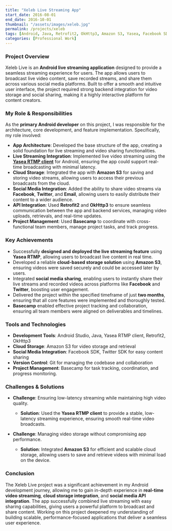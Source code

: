 ```yaml
---
title: "Xeleb Live Streaming App"
start_date: 2016-08-01
end_date: 2016-10-01
thumbnail: "/assets/images/xeleb.jpg"
permalink: /projects/xeleb
tags: [Android, Java, Retrofit2, OkHttp3, Amazon S3, Yasea, Facebook SDK, Twitter SDK, Software Architecture, Basecamp]  
categories: [Professional Work]
---
```


### Project Overview
Xeleb Live is an **Android live streaming application** designed to provide a seamless streaming experience for users. The app allows users to broadcast live video content, save recorded streams, and share them across various social media platforms. Built to offer a smooth and intuitive user interface, the project required strong backend integration for video storage and social sharing, making it a highly interactive platform for content creators.

### My Role & Responsibilities
As the **primary Android developer** on this project, I was responsible for the architecture, core development, and feature implementation. Specifically, my role involved:
- **App Architecture**: Developed the base structure of the app, creating a solid foundation for live streaming and video sharing functionalities.
- **Live Streaming Integration**: Implemented live video streaming using the **[Yasea RTMP client](https://github.com/begeekmyfriend/yasea)** for Android, ensuring the app could support real-time broadcasting with minimal latency.
- **Cloud Storage**: Integrated the app with **Amazon S3** for saving and storing video streams, allowing users to access their previous broadcasts from the cloud.
- **Social Media Integration**: Added the ability to share video streams via **Facebook**, **Twitter**, and **Email**, allowing users to easily distribute their content to a wider audience.
- **API Integration**: Used **Retrofit2** and **OkHttp3** to ensure seamless communication between the app and backend services, managing video uploads, retrievals, and real-time updates.
- **Project Management**: Used **Basecamp** to coordinate with cross-functional team members, manage project tasks, and track progress.

### Key Achievements
- Successfully **designed and deployed the live streaming feature** using **Yasea RTMP**, allowing users to broadcast live content in real time.
- Developed a reliable **cloud-based storage solution** using **Amazon S3**, ensuring videos were saved securely and could be accessed later by users.
- Integrated **social media sharing**, enabling users to instantly share their live streams and recorded videos across platforms like **Facebook** and **Twitter**, boosting user engagement.
- Delivered the project within the specified timeframe of just **two months**, ensuring that all core features were implemented and thoroughly tested.
- **Basecamp** enabled effective project tracking and collaboration, ensuring all team members were aligned on deliverables and timelines.

### Tools and Technologies
- **Development Tools**: Android Studio, Java, Yasea RTMP client, Retrofit2, OkHttp3
- **Cloud Storage**: Amazon S3 for video storage and retrieval
- **Social Media Integration**: Facebook SDK, Twitter SDK for easy content sharing
- **Version Control**: Git for managing the codebase and collaboration
- **Project Management**: Basecamp for task tracking, coordination, and progress monitoring.

### Challenges & Solutions
- **Challenge**: Ensuring low-latency streaming while maintaining high video quality.
  - **Solution**: Used the **Yasea RTMP client** to provide a stable, low-latency streaming experience, ensuring smooth real-time video broadcasts.
  
- **Challenge**: Managing video storage without compromising app performance.
  - **Solution**: Integrated **Amazon S3** for efficient and scalable cloud storage, allowing users to save and retrieve videos with minimal load on the device.

### Conclusion
The Xeleb Live project was a significant achievement in my Android development journey, allowing me to gain in-depth experience in **real-time video streaming**, **cloud storage integration**, and **social media API integration**. The app successfully combined live streaming with easy sharing capabilities, giving users a powerful platform to broadcast and share content. Working on this project deepened my understanding of building scalable, performance-focused applications that deliver a seamless user experience.

